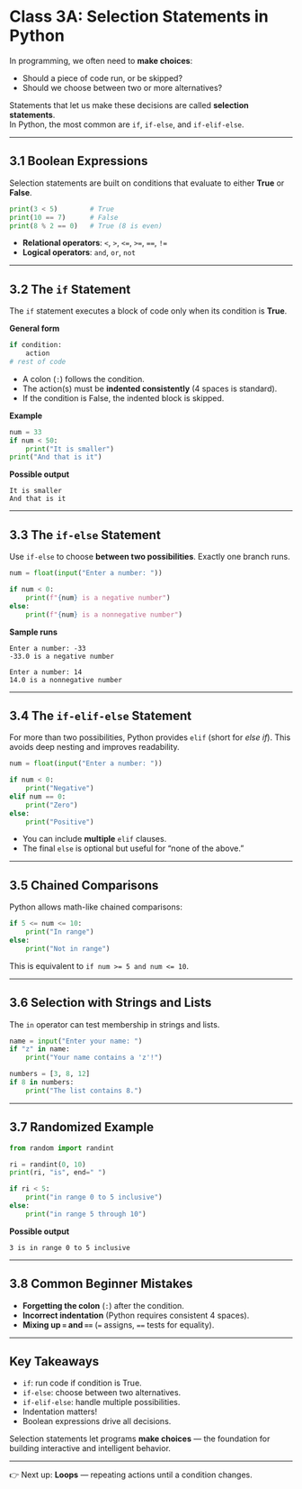 # Class 3A: Selection Statements in Python

In programming, we often need to **make choices**:
- Should a piece of code run, or be skipped?
- Should we choose between two or more alternatives?

Statements that let us make these decisions are called **selection statements**.  
In Python, the most common are `if`, `if-else`, and `if-elif-else`.

---

## 3.1 Boolean Expressions

Selection statements are built on conditions that evaluate to either **True** or **False**.

```python
print(3 < 5)        # True
print(10 == 7)      # False
print(8 % 2 == 0)   # True (8 is even)
```

- **Relational operators**: `<`, `>`, `<=`, `>=`, `==`, `!=`
- **Logical operators**: `and`, `or`, `not`

---

## 3.2 The `if` Statement

The `if` statement executes a block of code only when its condition is **True**.

**General form**
```python
if condition:
    action
# rest of code
```

- A colon (`:`) follows the condition.
- The action(s) must be **indented consistently** (4 spaces is standard).
- If the condition is False, the indented block is skipped.

**Example**
```python
num = 33
if num < 50:
    print("It is smaller")
print("And that is it")
```

**Possible output**
```
It is smaller
And that is it
```

---

## 3.3 The `if-else` Statement

Use `if-else` to choose **between two possibilities**. Exactly one branch runs.

```python
num = float(input("Enter a number: "))

if num < 0:
    print(f"{num} is a negative number")
else:
    print(f"{num} is a nonnegative number")
```

**Sample runs**
```
Enter a number: -33
-33.0 is a negative number
```

```
Enter a number: 14
14.0 is a nonnegative number
```

---

## 3.4 The `if-elif-else` Statement

For more than two possibilities, Python provides `elif` (short for *else if*). This avoids deep nesting and improves readability.

```python
num = float(input("Enter a number: "))

if num < 0:
    print("Negative")
elif num == 0:
    print("Zero")
else:
    print("Positive")
```

- You can include **multiple** `elif` clauses.
- The final `else` is optional but useful for “none of the above.”

---

## 3.5 Chained Comparisons

Python allows math-like chained comparisons:

```python
if 5 <= num <= 10:
    print("In range")
else:
    print("Not in range")
```

This is equivalent to `if num >= 5 and num <= 10`.

---

## 3.6 Selection with Strings and Lists

The `in` operator can test membership in strings and lists.

```python
name = input("Enter your name: ")
if "z" in name:
    print("Your name contains a 'z'!")

numbers = [3, 8, 12]
if 8 in numbers:
    print("The list contains 8.")
```

---

## 3.7 Randomized Example

```python
from random import randint

ri = randint(0, 10)
print(ri, "is", end=" ")

if ri < 5:
    print("in range 0 to 5 inclusive")
else:
    print("in range 5 through 10")
```

**Possible output**
```
3 is in range 0 to 5 inclusive
```

---

## 3.8 Common Beginner Mistakes

- **Forgetting the colon** (`:`) after the condition.
- **Incorrect indentation** (Python requires consistent 4 spaces).
- **Mixing up `=` and `==`** (`=` assigns, `==` tests for equality).

---

## Key Takeaways

- `if`: run code if condition is True.  
- `if-else`: choose between two alternatives.  
- `if-elif-else`: handle multiple possibilities.  
- Indentation matters!  
- Boolean expressions drive all decisions.  

Selection statements let programs **make choices** — the foundation for building interactive and intelligent behavior.

---

👉 Next up: **Loops** — repeating actions until a condition changes.
